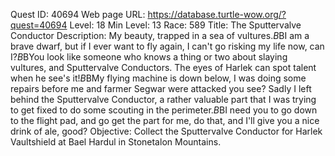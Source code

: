Quest ID: 40694
Web page URL: https://database.turtle-wow.org/?quest=40694
Level: 18
Min Level: 13
Race: 589
Title: The Sputtervalve Conductor
Description: My beauty, trapped in a sea of vultures.$B$BI am a brave dwarf, but if I ever want to fly again, I can't go risking my life now, can I?$B$BYou look like someone who knows a thing or two about slaying vultures, and Sputtervalve Conductors. The eyes of Harlek can spot talent when he see's it!$B$BMy flying machine is down below, I was doing some repairs before me and farmer Segwar were attacked you see? Sadly I left behind the Sputtervalve Conductor, a rather valuable part that I was trying to get fixed to do some scouting in the perimeter.$B$BI need you to go down to the flight pad, and go get the part for me, do that, and I'll give you a nice drink of ale, good?
Objective: Collect the Sputtervalve Conductor for Harlek Vaultshield at Bael Hardul in Stonetalon Mountains.
